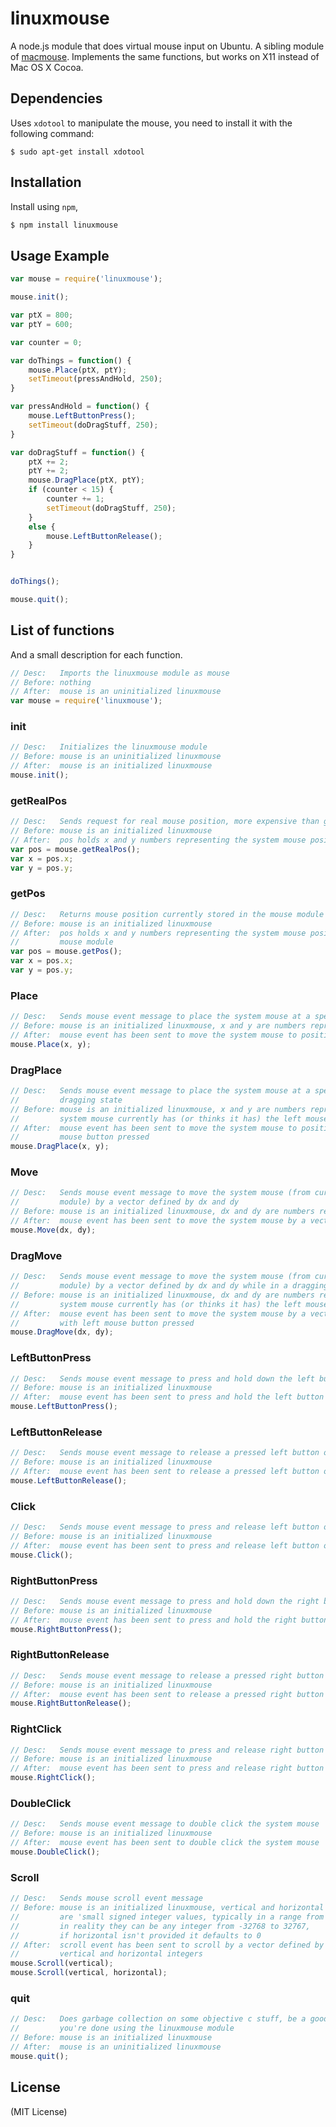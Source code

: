 # linuxmouse

A node.js module that does virtual mouse input on Ubuntu. A sibling module of [macmouse](https://github.com/Loknar/node-macmouse). Implements the same functions, but works on X11 instead of Mac OS X Cocoa.

## Dependencies
Uses `xdotool` to manipulate the mouse, you need to install it with the following command:

```
$ sudo apt-get install xdotool
```

## Installation

Install using `npm`,

``` bash
$ npm install linuxmouse
```

## Usage Example
``` javascript
var mouse = require('linuxmouse');

mouse.init();

var ptX = 800;
var ptY = 600;

var counter = 0;

var doThings = function() {
    mouse.Place(ptX, ptY);
    setTimeout(pressAndHold, 250);
}

var pressAndHold = function() {
    mouse.LeftButtonPress();
    setTimeout(doDragStuff, 250);
}

var doDragStuff = function() {
    ptX += 2;
    ptY += 2;
    mouse.DragPlace(ptX, ptY);
    if (counter < 15) {
        counter += 1;
        setTimeout(doDragStuff, 250);
    }
    else {
        mouse.LeftButtonRelease();
    }
}


doThings();

mouse.quit();

```

## List of functions

And a small description for each function.

``` javascript
// Desc:   Imports the linuxmouse module as mouse
// Before: nothing
// After:  mouse is an uninitialized linuxmouse
var mouse = require('linuxmouse');
```

### init

``` javascript
// Desc:   Initializes the linuxmouse module
// Before: mouse is an uninitialized linuxmouse
// After:  mouse is an initialized linuxmouse
mouse.init();
```

### getRealPos

``` javascript
// Desc:   Sends request for real mouse position, more expensive than getPos
// Before: mouse is an initialized linuxmouse
// After:  pos holds x and y numbers representing the system mouse position
var pos = mouse.getRealPos();
var x = pos.x;
var y = pos.y;
```

### getPos

``` javascript
// Desc:   Returns mouse position currently stored in the mouse module
// Before: mouse is an initialized linuxmouse
// After:  pos holds x and y numbers representing the system mouse position currently stored in the
//         mouse module
var pos = mouse.getPos();
var x = pos.x;
var y = pos.y;
```

### Place

``` javascript
// Desc:   Sends mouse event message to place the system mouse at a specific position
// Before: mouse is an initialized linuxmouse, x and y are numbers representing a specific position
// After:  mouse event has been sent to move the system mouse to position defined by x and y
mouse.Place(x, y);
```

### DragPlace

``` javascript
// Desc:   Sends mouse event message to place the system mouse at a specific position while in a 
//         dragging state
// Before: mouse is an initialized linuxmouse, x and y are numbers representing a specific position, the 
//         system mouse currently has (or thinks it has) the left mouse button pressed
// After:  mouse event has been sent to move the system mouse to position defined by x and y with left 
//         mouse button pressed
mouse.DragPlace(x, y);
```

### Move

``` javascript
// Desc:   Sends mouse event message to move the system mouse (from current stored position in the mouse 
//         module) by a vector defined by dx and dy
// Before: mouse is an initialized linuxmouse, dx and dy are numbers representing our moving vector 
// After:  mouse event has been sent to move the system mouse by a vector defined by the numbers dx and dy
mouse.Move(dx, dy);
```

### DragMove

``` javascript
// Desc:   Sends mouse event message to move the system mouse (from current stored position in the mouse 
//         module) by a vector defined by dx and dy while in a dragging state
// Before: mouse is an initialized linuxmouse, dx and dy are numbers representing our moving vector, the 
//         system mouse currently has (or thinks it has) the left mouse button pressed
// After:  mouse event has been sent to move the system mouse by a vector defined by the numbers dx and dy 
//         with left mouse button pressed
mouse.DragMove(dx, dy);
```

### LeftButtonPress

``` javascript
// Desc:   Sends mouse event message to press and hold down the left button of the system mouse
// Before: mouse is an initialized linuxmouse
// After:  mouse event has been sent to press and hold the left button on the system mouse
mouse.LeftButtonPress();
```

### LeftButtonRelease

``` javascript
// Desc:   Sends mouse event message to release a pressed left button of the system mouse
// Before: mouse is an initialized linuxmouse
// After:  mouse event has been sent to release a pressed left button on the system mouse
mouse.LeftButtonRelease();
```

### Click

``` javascript
// Desc:   Sends mouse event message to press and release left button of the system mouse
// Before: mouse is an initialized linuxmouse
// After:  mouse event has been sent to press and release left button on the system mouse
mouse.Click();
```

### RightButtonPress

``` javascript
// Desc:   Sends mouse event message to press and hold down the right button of the system mouse
// Before: mouse is an initialized linuxmouse
// After:  mouse event has been sent to press and hold the right button on the system mouse
mouse.RightButtonPress();
```

### RightButtonRelease

``` javascript
// Desc:   Sends mouse event message to release a pressed right button of the system mouse
// Before: mouse is an initialized linuxmouse
// After:  mouse event has been sent to release a pressed right button on the system mouse
mouse.RightButtonRelease();
```

### RightClick

``` javascript
// Desc:   Sends mouse event message to press and release right button of the system mouse
// Before: mouse is an initialized linuxmouse
// After:  mouse event has been sent to press and release right button on the system mouse
mouse.RightClick();
```

### DoubleClick

``` javascript
// Desc:   Sends mouse event message to double click the system mouse
// Before: mouse is an initialized linuxmouse
// After:  mouse event has been sent to double click the system mouse
mouse.DoubleClick();
```

### Scroll

``` javascript
// Desc:   Sends mouse scroll event message
// Before: mouse is an initialized linuxmouse, vertical and horizontal
//         are 'small signed integer values, typically in a range from -10 to +10',
//         in reality they can be any integer from -32768 to 32767,
//         if horizontal isn't provided it defaults to 0
// After:  scroll event has been sent to scroll by a vector defined by the
//         vertical and horizontal integers
mouse.Scroll(vertical);
mouse.Scroll(vertical, horizontal);
```

### quit

``` javascript
// Desc:   Does garbage collection on some objective c stuff, be a good lad and call this when 
//         you're done using the linuxmouse module
// Before: mouse is an initialized linuxmouse
// After:  mouse is an uninitialized linuxmouse
mouse.quit();
```

## License
(MIT License)